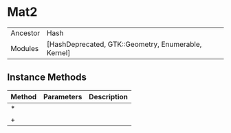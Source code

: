# Mat2
|  |  |  |
| --- | --- | --- |
| Ancestor | Hash |
| Modules | [HashDeprecated, GTK::Geometry, Enumerable, Kernel] |


## Instance Methods

| Method | Parameters | Description |
| --- | --- | --- |
| * |  |  |
| + |  |  |
